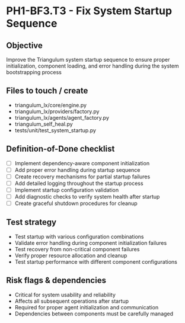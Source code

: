 # PH1-BF3.T3 - Fix System Startup Sequence

## Objective
Improve the Triangulum system startup sequence to ensure proper initialization, component loading, and error handling during the system bootstrapping process

## Files to touch / create
- triangulum_lx/core/engine.py
- triangulum_lx/providers/factory.py
- triangulum_lx/agents/agent_factory.py
- triangulum_self_heal.py
- tests/unit/test_system_startup.py

## Definition-of-Done checklist
- [ ] Implement dependency-aware component initialization
- [ ] Add proper error handling during startup sequence
- [ ] Create recovery mechanisms for partial startup failures
- [ ] Add detailed logging throughout the startup process
- [ ] Implement startup configuration validation
- [ ] Add diagnostic checks to verify system health after startup
- [ ] Create graceful shutdown procedures for cleanup

## Test strategy
- Test startup with various configuration combinations
- Validate error handling during component initialization failures
- Test recovery from non-critical component failures
- Verify proper resource allocation and cleanup
- Test startup performance with different component configurations

## Risk flags & dependencies
- Critical for system usability and reliability
- Affects all subsequent operations after startup
- Required for proper agent initialization and communication
- Dependencies between components must be carefully managed
